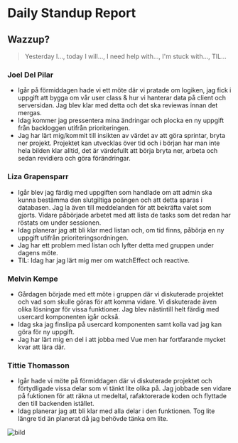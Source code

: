 # Daily Standup Report

## Wazzup?
> Yesterday I…, today I will…, I need help with…, I'm stuck with…, TIL…

### Joel Del Pilar
- Igår på förmiddagen hade vi ett möte där vi pratade om logiken, jag fick i uppgift att bygga om vår user class & hur vi hanterar data på client och serversidan. Jag blev klar med detta och det ska reviewas innan det mergas.
- Idag kommer jag pressentera mina ändringar och plocka en ny uppgift från backloggen utifrån prioriteringen. 
- Jag har lärt mig/kommit till insikten av värdet av att göra sprintar, bryta ner projekt. Projektet kan utvecklas över tid och i början har man inte hela bilden klar alltid, det är värdefullt att börja bryta ner, arbeta och sedan revidiera och göra förändringar.

### Liza Grapensparr
- Igår blev jag färdig med uppgiften som handlade om att admin ska kunna bestämma den slutgiltiga poängen och att detta sparas i databasen. Jag la även till meddelanden för att bekräfta valet som gjorts. Vidare påbörjade arbetet med att lista de tasks som det redan har röstats om under sessionen.
- Idag planerar jag att bli klar med listan och, om tid finns, påbörja en ny uppgift utifrån prioriteringsordningen.
- Jag har ett problem med listan och lyfter detta med gruppen under dagens möte.
- TIL: Idag har jag lärt mig mer om watchEffect och reactive.

### Melvin Kempe
- Gårdagen började med ett möte i gruppen där vi diskuterade projektet och vad som skulle göras för att komma vidare. Vi diskuterade även olika lösningar för vissa funktioner. Jag blev nästintill helt färdig med usercard komponenten igår också.
- Idag ska jag finslipa på usercard komponenten samt kolla vad jag kan göra för ny uppgift.
- Jag har lärt mig en del i att jobba med Vue men har fortfarande mycket kvar att lära där. 

### Tittie Thomasson
- Igår hade vi möte på förmiddagen där vi diskuterade projektet och förtydligade vissa delar som vi tänkt lite olika på. Jag jobbade sen vidare på fuktionen för att räkna ut medeltal, rafaktorerade koden och flyttade den till backenden istället. 
- Idag planerar jag att bli klar med alla delar i den funktionen. Tog lite längre tid än planerat då jag behövde tänka om lite. 


![bild](https://github.com/Medieinstitutet/fed22d-agila-planning-poker-expedit/assets/103323456/ac8ec3c3-8c32-484b-bdc9-04e013822400)

